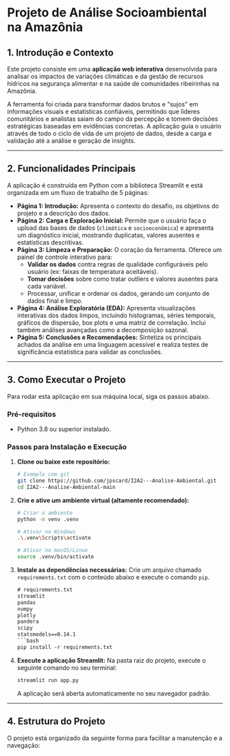 # Projeto de Análise Socioambiental na Amazônia

## 1. Introdução e Contexto

Este projeto consiste em uma **aplicação web interativa** desenvolvida para analisar os impactos de variações climáticas e da gestão de recursos hídricos na segurança alimentar e na saúde de comunidades ribeirinhas na Amazônia.

A ferramenta foi criada para transformar dados brutos e "sujos" em informações visuais e estatísticas confiáveis, permitindo que líderes comunitários e analistas saiam do campo da percepção e tomem decisões estratégicas baseadas em evidências concretas. A aplicação guia o usuário através de todo o ciclo de vida de um projeto de dados, desde a carga e validação até a análise e geração de insights.

---

## 2. Funcionalidades Principais

A aplicação é construída em Python com a biblioteca Streamlit e está organizada em um fluxo de trabalho de 5 páginas:

* **Página 1: Introdução:** Apresenta o contexto do desafio, os objetivos do projeto e a descrição dos dados.
* **Página 2: Carga e Exploração Inicial:** Permite que o usuário faça o upload das bases de dados (`climática` e `socioeconômica`) e apresenta um diagnóstico inicial, mostrando duplicatas, valores ausentes e estatísticas descritivas.
* **Página 3: Limpeza e Preparação:** O coração da ferramenta. Oferece um painel de controle interativo para:
    * **Validar os dados** contra regras de qualidade configuráveis pelo usuário (ex: faixas de temperatura aceitáveis).
    * **Tomar decisões** sobre como tratar outliers e valores ausentes para cada variável.
    * Processar, unificar e ordenar os dados, gerando um conjunto de dados final e limpo.
* **Página 4: Análise Exploratória (EDA):** Apresenta visualizações interativas dos dados limpos, incluindo histogramas, séries temporais, gráficos de dispersão, box plots e uma matriz de correlação. Inclui também análises avançadas como a decomposição sazonal.
* **Página 5: Conclusões e Recomendações:** Sintetiza os principais achados da análise em uma linguagem acessível e realiza testes de significância estatística para validar as conclusões.

---

## 3. Como Executar o Projeto

Para rodar esta aplicação em sua máquina local, siga os passos abaixo.

### Pré-requisitos
* Python 3.8 ou superior instalado.

### Passos para Instalação e Execução

1.  **Clone ou baixe este repositório:**
    ```bash
    # Exemplo com git
    git clone https://github.com/jpscard/I2A2---Analise-Ambiental.git
    cd I2A2---Analise-Ambiental-main
    ```

2.  **Crie e ative um ambiente virtual (altamente recomendado):**
    ```bash
    # Criar o ambiente
    python -m venv .venv

    # Ativar no Windows
    .\.venv\Scripts\activate

    # Ativar no macOS/Linux
    source .venv/bin/activate
    ```

3.  **Instale as dependências necessárias:**
    Crie um arquivo chamado `requirements.txt` com o conteúdo abaixo e execute o comando `pip`.
    ```txt
    # requirements.txt
    streamlit
    pandas
    numpy
    plotly
    pandera
    scipy
    statsmodels==0.14.1
    ```bash
    pip install -r requirements.txt
    ```

4.  **Execute a aplicação Streamlit:**
    Na pasta raiz do projeto, execute o seguinte comando no seu terminal:
    ```bash
    streamlit run app.py
    ```
    A aplicação será aberta automaticamente no seu navegador padrão.

---

## 4. Estrutura do Projeto

O projeto está organizado da seguinte forma para facilitar a manutenção e a navegação:
